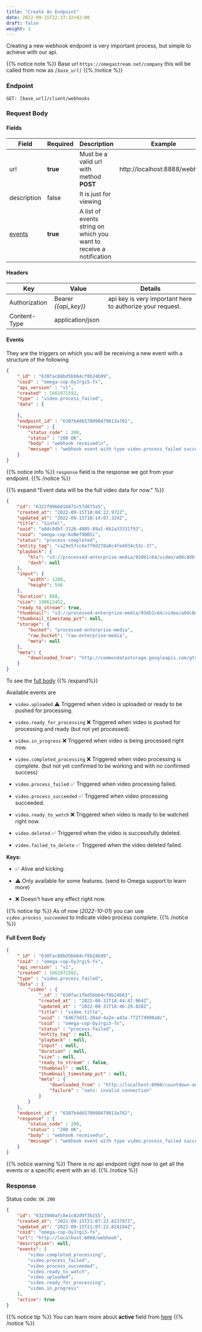 ```yaml
---
title: "Create An Endpoint"
date: 2022-09-15T22:37:32+02:00
draft: false
weight: 1
---
```


Creating a new webhook endpoint is very important process, but simple to achieve with our api.

{{% notice note %}}
Base url `https://omegastream.net/company` this will be called from now as *`[base_url]`*
{{% /notice %}}

### Endpoint
```url
GET: [base_url]/client/webhooks
```

### Request Body

#### Fields
| Field       | Required | Description                                                         | Example                       |
|-------------|----------|---------------------------------------------------------------------|-------------------------------|
| url         | **true** | Must be a valid url with method **POST**                            | http://localhost:8888/webhook |
| description | false    | It is just for viewing                                              |                               |
| [events](#events)      | **true** | A list of events string on which you want to receive a notification |                               |

#### Headers
| Key           | Value              | Details                                                 |
|---------------|--------------------|---------------------------------------------------------|
| Authorization | Bearer *{{api_key}}* | api key is very important here to authorize your request. |
| Content-Type  | application/json   |     

#### Events
They are the triggers on which you will be receiving a new event with a structure of the following
```json
{
    "_id" : "630fac88bd5bb64cf8b24b99",
    "coid" : "omega-cop-OyJrgi5-fx",
    "api_version" : "v1",
    "created" : 1661971592,
    "type" : "video.process_failed",
    "data" : {
        
    },
    "endpoint_id" : "6307b4d6570090479813a762",
    "response" : {
        "status_code" : 200,
        "status" : "200 OK",
        "body" : "webhook received\n",
        "message" : "webhook event with type video.process_failed succeeded"
    }
}
```

{{% notice info %}}
`response` field is the response we got from your endpoint.
{{% /notice %}}

{{% expand "Event data will be the full video data for now." %}}
```json
{
    "id": "6322f996601b871c57d875a5",
    "created_at": "2022-09-15T10:08:22.972Z",
    "updated_at": "2022-09-15T10:14:07.324Z",
    "title": "Sintel",
    "uuid": "a0dc8dbf-3126-4805-89a1-662a33331f93",
    "coid": "omega-cop-KoNef9DB5i",
    "status": "process-completed",
    "entity_tag": "ca29e57cc6e7f9d278a8c4fe4934c53c-37",
    "playback": {
        "hls": "s3://processed-enterprise-media/93db1c64/video/a0dc8dbf-3126-4805-89a1-662a33331f93/playlist.m3u8",
        "dash": null
    },
    "input": {
        "width": 1280,
        "height": 546
    },
    "duration": 888,
    "size": 190612452,
    "ready_to_stream": true,
    "thumbnail": "s3://processed-enterprise-media/93db1c64/video/a0dc8dbf-3126-4805-89a1-662a33331f93/thumbnail.png",
    "thumbnail_timestamp_pct": null,
    "storage": {
        "bucket": "processed-enterprise-media",
        "raw_bucket": "raw-enterprise-media",
        "meta": null
    },
    "meta": {
        "downloaded_from": "http://commondatastorage.googleapis.com/gtv-videos-bucket/sample/Sintel.mp4"
    }
}
```

To see the [full body](#full-event-body)
{{% /expand%}}

Available events are

- `video.uploaded` ⚠️ Triggered when video is uploaded or ready to be pushed for processing.

- `video.ready_for_processing` ❌ Triggered when video is pushed for processing and ready (but not yet processed).

- `video.in_progress` ❌ Triggered when video is being processed right now.

- `video.completed_processing` ❌ Triggered when video processing is complete. (but not yet confirmed to be working and with no confirmed success)

- `video.process_failed` ✅ Triggered when video processing failed.

- `video.process_succeeded` ✅ Triggered when video processing succeeded.

- `video.ready_to_watch` ❌ Triggered when video is ready to be watched right now.

- `video.deleted` ✅ Triggered when the video is successfully deleted.

- `video.failed_to_delete` ✅ Triggered when the video deleted failed.

**Keys:**

 - ✅ Alive and kicking.

 - ⚠️ Only available for some features. (send to Omega support to learn more)

 - ❌ Doesn't have any effect right now.

{{% notice tip %}}
As of now (*2022-10-01*) you can use `video.process_succeeded` to indicate video process complete.
{{% /notice %}}


#### Full Event Body
```json
{
    "_id" : "630fac88bd5bb64cf8b24b99",
    "coid" : "omega-cop-OyJrgi5-fx",
    "api_version" : "v1",
    "created" : 1661971592,
    "type" : "video.process_failed",
    "data" : {
        "video" : {
            "_id" : "630fac1fbd5bb64cf8b24b83",
            "created_at" : "2022-08-31T18:44:47.964Z",
            "updated_at" : "2022-08-31T18:46:29.828Z",
            "title" : "video title",
            "uuid" : "64673d31-28ad-4a2e-a43a-772774998a8c",
            "coid" : "omega-cop-OyJrgi5-fx",
            "status" : "process-failed",
            "entity_tag" : null,
            "playback" : null,
            "input" : null,
            "duration" : null,
            "size" : null,
            "ready_to_stream" : false,
            "thumbnail" : null,
            "thumbnail_timestamp_pct" : null,
            "meta" : {
                "downloaded_from" : "http://localhost:6060/countdown-audio.mp4",
                "failure" : "nats: invalid connection"
            }
        }
    },
    "endpoint_id" : "6307b4d6570090479813a762",
    "response" : {
        "status_code" : 200,
        "status" : "200 OK",
        "body" : "webhook received\n",
        "message" : "webhook event with type video.process_failed succeeded"
    }
}
```

{{% notice warning %}}
There is no api endpoint right now to get all the events or a specific event with an id.
{{% /notice %}}

### Response
Status code: `OK 200`
```json
{
    "id": "6323940afc8e1c02d9f3b155",
    "created_at": "2022-09-15T21:07:22.823797Z",
    "updated_at": "2022-09-15T21:07:22.824194Z",
    "coid": "omega-cop-OyJrgi5-fx",
    "url": "http://localhost:6060/webhook",
    "description": null,
    "events": [
        "video.completed_processing",
        "video.process_failed",
        "video.process_succeeded",
        "video.ready_to_watch",
        "video.uploaded",
        "video.ready_for_processing",
        "video.in_progress"
    ],
    "active": true
}
```
{{% notice tip %}}
You can learn more about **active** field from [here](/video/webhooks/hooks/#update-status)
{{% /notice %}}
